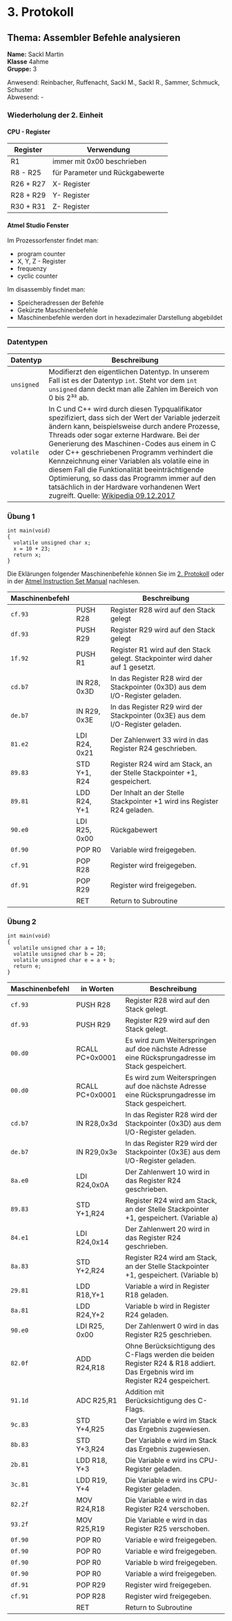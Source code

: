 # 3. Protokoll  
## Thema: Assembler Befehle analysieren  
**Name:** Sackl Martin   
**Klasse** 4ahme    
**Gruppe:** 3

Anwesend: Reinbacher, Ruffenacht, Sackl M., Sackl R., Sammer, Schmuck, Schuster   
Abwesend: -  

### Wiederholung der 2. Einheit  
#### CPU - Register  
Register | Verwendung 
|---|---|
R1| immer mit 0x00 beschrieben  
R8 - R25| für Parameter und Rückgabewerte  
R26 + R27| X- Register  
R28 + R29| Y- Register  
R30 + R31 | Z- Register  

#### Atmel Studio Fenster   
Im Prozessorfenster findet man:  
* program counter  
* X, Y, Z - Register  
* frequenzy  
* cyclic counter  

Im disassembly findet man:  
* Speicheradressen der Befehle  
* Gekürzte Maschinenbefehle  
* Maschinenbefehle werden dort in hexadezimaler Darstellung abgebildet  
-------------------------------------------------------------------------  
### Datentypen  
**Datentyp** | **Beschreibung**  
|---|---|  
`unsigned`| Modifierzt den eigentlichen Datentyp. In unserem Fall ist es der Datentyp `int`. Steht vor dem `int` `unsigned` dann deckt man alle Zahlen im Bereich von 0 bis 2³² ab.  
`volatile`| In C und C++ wird durch diesen Typqualifikator spezifiziert, dass sich der Wert der Variable jederzeit ändern kann, beispielsweise durch andere Prozesse, Threads oder sogar externe Hardware. Bei der Generierung des Maschinen-Codes aus einem in C oder C++ geschriebenen Programm verhindert die Kennzeichnung einer Variablen als volatile eine in diesem Fall die Funktionalität beeinträchtigende Optimierung, so dass das Programm immer auf den tatsächlich in der Hardware vorhandenen Wert zugreift. Quelle: [Wikipedia 09.12.2017](https://de.wikipedia.org/wiki/Volatile_(Informatik))  

### Übung 1  
```
int main(void)  
{  
  volatile unsigned char x;  
  x = 10 + 23;  
  return x;  
}  
```  
Die Eklärungen folgender Maschinenbefehle können Sie im [2. Protokoll](https://github.com/HTLMechatronics/m14-la1-sx/blob/sacmam14/sacmam14/Protokoll2.md) oder in der [Atmel Instruction Set Manual](http://www.atmel.com/images/Atmel-0856-AVR-Instruction-Set-Manual.pdf) nachlesen. 

Maschinenbefehl | | Beschreibung  
--- | --- | ---  
`cf.93` | PUSH R28 | Register R28 wird auf den Stack gelegt    
`df.93` | PUSH R29 | Register R29 wird auf den Stack gelegt   
`1f.92` | PUSH R1 | Register R1 wird auf den Stack gelegt. Stackpointer wird daher auf 1 gesetzt.    
`cd.b7` | IN R28, 0x3D | In das Register R28 wird der Stackpointer (0x3D) aus dem I/O-Register geladen.    
`de.b7` | IN R29, 0x3E | In das Register R29 wird der Stackpointer (0x3E) aus dem I/O-Register geladen.  
`81.e2` | LDI R24, 0x21 | Der Zahlenwert 33 wird in das Register R24 geschrieben.  
`89.83` | STD Y+1, R24 | Register R24 wird am Stack, an der Stelle Stackpointer +1, gespeichert.     
`89.81` | LDD R24, Y+1 | Der Inhalt an der Stelle Stackpointer +1 wird ins Register R24 geladen.  
`90.e0` | LDI R25, 0x00 | Rückgabewert  
`0f.90` | POP R0 | Variable wird freigegeben.    
`cf.91` | POP R28 | Register wird freigegeben.  
`df.91` | POP R29 | Register wird freigegeben.  
|| RET| Return to Subroutine  

### Übung 2  
```
int main(void)  
{  
  volatile unsigned char a = 10;  
  volatile unsigned char b = 20;  
  volatile unsigned char e = a + b;  
  return e;  
}  
```  

Maschinenbefehl | in Worten | Beschreibung  
--------------- | --------- | ---------  
`cf.93` | PUSH R28 | Register R28 wird auf den Stack gelegt.  
`df.93` | PUSH R29 | Register R29 wird auf den Stack gelegt.  
`00.d0` | RCALL PC+0x0001 | Es wird zum Weiterspringen auf doe nächste Adresse eine Rücksprungadresse im Stack gespeichert.  
`00.d0` | RCALL PC+0x0001 | Es wird zum Weiterspringen auf doe nächste Adresse eine Rücksprungadresse im Stack gespeichert.  
`cd.b7` | IN R28,0x3d | In das Register R28 wird der Stackpointer (0x3D) aus dem I/O-Register geladen.  
`de.b7` | IN R29,0x3e | In das Register R29 wird der Stackpointer (0x3E) aus dem I/O-Register geladen.  
`8a.e0` | LDI R24,0x0A | Der Zahlenwert 10 wird in das Register R24 geschrieben.  
`89.83` | STD Y+1,R24 | Register R24 wird am Stack, an der Stelle Stackpointer +1, gespeichert. (Variable a)  
`84.e1` | LDI R24,0x14 | Der Zahlenwert 20 wird in das Register R24 geschrieben.
`8a.83` | STD Y+2,R24 | Register R24 wird am Stack, an der Stelle Stackpointer +1, gespeichert. (Variable b)  
`29.81` | LDD R18,Y+1 | Variable a wird in Register R18 geladen.  
`8a.81` | LDD R24,Y+2 | Variable b wird in Register R24 geladen.  
`90.e0` | LDI R25, 0x00 | Der Zahlenwert 0 wird in das Register R25 geschrieben.  
`82.0f` | ADD R24,R18 | Ohne Berücksichtigung des C-Flags werden die beiden Register R24 & R18 addiert. Das Ergebnis wird im Register R24 gespeichert.  
`91.1d` | ADC R25,R1 | Addition mit Berücksichtigung des C-Flags.     
`9c.83` | STD Y+4,R25| Der Variable e wird im Stack das Ergebnis zugewiesen.   
`8b.83` | STD Y+3,R24| Der Variable e wird im Stack das Ergebnis zugewiesen.  
`2b.81` | LDD R18, Y+3 | Die Variable e wird ins CPU-Register geladen.  
`3c.81` | LDD R19, Y+4 | Die Variable e wird ins CPU-Register geladen.  
`82.2f` | MOV R24,R18 | Die Variable e wird in das Register R24 verschoben.  
`93.2f` | MOV R25,R19 | Die Variable e wird in das Register R25 verschoben.  
`0f.90` | POP R0 | Variable e wird freigegeben.  
`0f.90` | POP R0 | Variable e wird freigegeben.  
`0f.90` | POP R0 | Variable b wird freigegeben.  
`0f.90` | POP R0 | Variable a wird freigegeben.  
`df.91` | POP R29 | Register wird freigegeben.   
`cf.91` | POP R28 | Register wird freigegeben.  
|| RET| Return to Subroutine  
